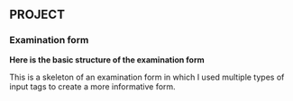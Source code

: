 ## PROJECT
### Examination form

**Here is the basic structure of the examination form**
<p>
  This is a skeleton of an examination form in which I used multiple types of input tags to create a more informative form.
</p>
